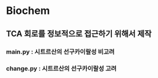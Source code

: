 # Biochem
## TCA 회로를 정보적으로 접근하기 위해서 제작
### main.py : 시트르산의 선구카이랄성 비고려
### change.py : 시트르산의 선구카이랄성 고려
